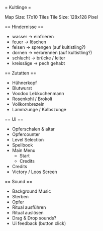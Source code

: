 = Kultlinge =

Map Size: 17x10 Tiles
Tile Size: 128x128 Pixel

== Hindernisse ==

- wasser			-> einfrieren
- feuer			-> löschen
- felsen			-> sprengen (auf kultistling?)
- dornen			-> verbrennen (auf kultistling?)
- schlucht		-> brücke / leiter
- kreissäge		-> pech gehabt

== Zutatten ==

- Hühnerkopf
- Blutwurst
- Voodoo Lebkuchenmann
- Rosenkohl / Brokoli
- Vollkornbrezeln
- Lammzunge / Kalbszunge
	
== UI ==

- Opferschalen & altar
- Opfercounter
- Level Selection
- Spellbook
- Main Menu
	- Start
	- Credits
- Credits
- Victory / Loos Screen
	
== Sound ==

- Background Music
- Sterben
- Opfer
- Ritual ausführen
- Ritual auslösen
- Drag & Drop sounds?
- Ui feedback (button click)